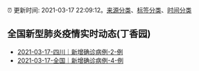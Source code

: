 :alarm_clock: 更新时间: 2021-03-17 22:09:12。[来源分类](../README.md)、[标签分类](../TAGS.md)、[时间分类](../TIMELINE.md)

## 全国新型肺炎疫情实时动态(丁香园)




- [2021-03-17-四川｜新增确诊病例-2-例](http://app.cctv.com/special/cportal/detail/arti/index.html?id=ArtiKjrVzoEGdoDHp5ULmLX2210317&isfromapp=1) 
- [2021-03-17-全国｜新增确诊病例-4-例](http://app.cctv.com/special/cportal/detail/arti/index.html?id=ArtiNg88Yf5o377GgTEmA6pl210317&isfromapp=1) 